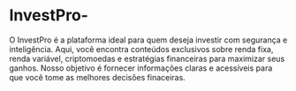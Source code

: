 # InvestPro-
O InvestPro é a plataforma ideal para quem deseja investir com segurança e inteligência. Aqui, você encontra conteúdos exclusivos sobre renda fixa, renda variável, criptomoedas e estratégias financeiras para maximizar seus ganhos. Nosso objetivo é fornecer informações claras e acessíveis para que você tome as melhores decisões finaceiras.
